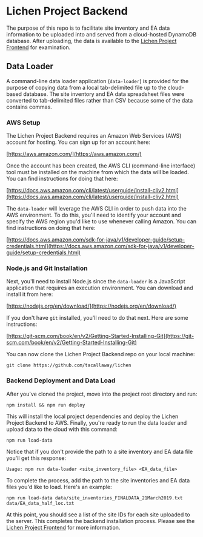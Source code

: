 # Lichen Project Backend
The purpose of this repo is to facilitate site inventory and EA data information to be uploaded into and served from a cloud-hosted DynamoDB database. After uploading, the data is available to the [Lichen Project Frontend](https://github.com/adambayer14/lichenproject) for examination.

## Data Loader
A command-line data loader application (`data-loader`) is provided for the purpose of copying data from a local tab-delimited file up to the cloud-based database. The site inventory and EA data spreadsheet files were converted to tab-delimited files rather than CSV because some of the data contains commas.

### AWS Setup

The Lichen Project Backend requires an Amazon Web Services (AWS) account for hosting. You can sign up for an account here:

[https://aws.amazon.com/](https://aws.amazon.com/)

Once the account has been created, the AWS CLI (command-line interface) tool must be installed on the machine from which the data will be loaded. You can find instructions for doing that here:

[https://docs.aws.amazon.com/cli/latest/userguide/install-cliv2.html](https://docs.aws.amazon.com/cli/latest/userguide/install-cliv2.html)

The `data-loader` will leverage the AWS CLI in order to push data into the AWS environment. To do this, you'll need to identify your account and specify the AWS region you'd like to use whenever calling Amazon. You can find instructions on doing that here:

[https://docs.aws.amazon.com/sdk-for-java/v1/developer-guide/setup-credentials.html](https://docs.aws.amazon.com/sdk-for-java/v1/developer-guide/setup-credentials.html)

### Node.js and Git Installation

Next, you'll need to install Node.js since the `data-loader` is a JavaScript application that requires an execution environment. You can download and install it from here:

[https://nodejs.org/en/download/](https://nodejs.org/en/download/)

If you don't have `git` installed, you'll need to do that next. Here are some instructions:

[https://git-scm.com/book/en/v2/Getting-Started-Installing-Git](https://git-scm.com/book/en/v2/Getting-Started-Installing-Git)

You can now clone the Lichen Project Backend repo on your local machine:

```
git clone https://github.com/tacallaway/lichen
```

### Backend Deployment and Data Load

After you've cloned the project, move into the project root directory and run:

```
npm install && npm run deploy
```

This will install the local project dependencies and deploy the Lichen Project Backend to AWS. Finally, you're ready to run the data loader and upload data to the cloud with this command:

```
npm run load-data
```

Notice that if you don't provide the path to a site inventory and EA data file you'll get this response:

```
Usage: npm run data-loader <site_inventory_file> <EA_data_file>
```

To complete the process, add the path to the site inventories and EA data files you'd like to load. Here's an example:

```
npm run load-data data/site_inventories_FINALDATA_21March2019.txt data/EA_data_half_loc.txt
```

At this point, you should see a list of the site IDs for each site uploaded to the server. This completes the backend installation process. Please see the [Lichen Project Frontend](https://github.com/adambayer14/lichenproject) for more information.